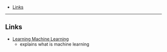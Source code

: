 - [Links](#links)
____
## Links

- [Learning Machine Learning](https://cloud.google.com/products/ai/ml-comic-1/)
  - explains what is machine learning

